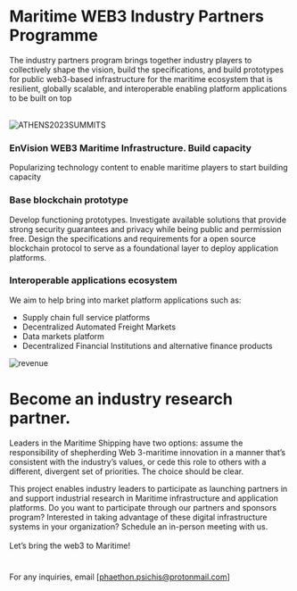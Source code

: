 
# Maritime WEB3 Industry Partners Programme

The industry partners program brings together industry players to collectively shape the vision, build the specifications, and build prototypes for public web3-based infrastructure for the maritime ecosystem that is resilient, globally scalable, and interoperable enabling platform applications to be built on top<br><br>

![ATHENS2023SUMMITS](https://user-images.githubusercontent.com/80890815/176908158-ee081a5a-dcf4-4bf0-bef9-a4300e6b0119.png)



### EnVision WEB3 Maritime Infrastructure. Build capacity
Popularizing technology content to enable maritime players to start building capacity

### Base blockchain prototype
Develop functioning prototypes. Investigate available solutions that provide strong security guarantees and privacy while being public and permission free. Design the specifications and requirements for a open source blockchain protocol to serve as a foundational layer to deploy application platforms. 

### Interoperable applications ecosystem
We aim to help bring into market platform applications such as:
* Supply chain full service platforms
* Decentralized Automated Freight Markets
* Data markets platform
* Decentralized Financial Institutions and alternative finance products


![revenue](https://user-images.githubusercontent.com/80890815/176914752-ab1a49cf-32d2-4bf4-b765-719a5d72c108.png)

# Become an industry research partner.
Leaders in the Maritime Shipping have two options: assume the responsibility of shepherding Web 3-maritime innovation in a manner that’s consistent with the industry’s values, or cede this role to others with a different, divergent set of priorities. The choice should be clear.

This project enables industry leaders to participate as launching partners in and support industrial research in  Maritime infrastructure and application platforms. Do you want to participate through our partners and sponsors program? Interested in taking advantage of these digital infrastructure systems in your organization? Schedule an in-person meeting with us.<br><br>
Let’s bring the web3 to Maritime!
# 


For any inquiries, email [phaethon.psichis@protonmail.com]




